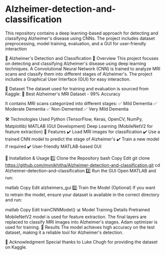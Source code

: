# Alzheimer-detection-and-classification
This repository contains a deep learning-based approach for detecting and classifying Alzheimer's disease using CNNs. The project includes dataset preprocessing, model training, evaluation, and a GUI for user-friendly interaction

🧠 Alzheimer's Detection and Classification
📌 Overview
This project focuses on detecting and classifying Alzheimer's disease using deep learning techniques. A Convolutional Neural Network (CNN) is trained to analyze MRI scans and classify them into different stages of Alzheimer's. The project includes a Graphical User Interface (GUI) for easy interaction.

📂 Dataset
The dataset used for training and evaluation is sourced from Kaggle:
🔗 Best Alzheimer's MRI Dataset - 99% Accuracy

It contains MRI scans categorized into different stages:
✅ Mild Dementia
✅ Moderate Dementia
✅ Non-Demented
✅ Very Mild Dementia

🛠 Technologies Used
Python (TensorFlow, Keras, OpenCV, NumPy, Matplotlib)
MATLAB (GUI Development)
Deep Learning (MobileNetV2 for feature extraction)
🚀 Features
✔️ Load MRI images for classification
✔️ Use a trained CNN model to predict the stage of Alzheimer's
✔️ Train a new model if required
✔️ User-friendly MATLAB-based GUI

📌 Installation & Usage
1️⃣ Clone the Repository
bash
Copy
Edit
git clone https://github.com/mvnikhitha/Alzheimer-detection-and-classification.git
cd Alzheimer-detection-and-classification
2️⃣ Run the GUI
Open MATLAB and run:

matlab
Copy
Edit
alzheimers_gui
3️⃣ Train the Model (Optional)
If you want to retrain the model, ensure your dataset is available in the correct directory and run:

matlab
Copy
Edit
trainCNNModel()
📊 Model Training Details
Pretrained MobileNetV2 model is used for feature extraction.
The final layers are replaced to classify MRI images into Alzheimer's stages.
Adam optimizer is used for training.
🎯 Results
The model achieves high accuracy on the test dataset, making it a reliable tool for Alzheimer's detection.

📜 Acknowledgment
Special thanks to Luke Chugh for providing the dataset on Kaggle.

